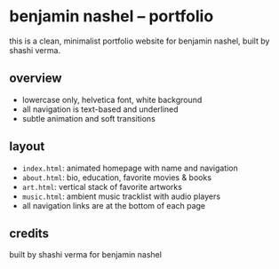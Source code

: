 # benjamin nashel – portfolio

this is a clean, minimalist portfolio website for benjamin nashel, built by shashi verma.

## overview
- lowercase only, helvetica font, white background
- all navigation is text-based and underlined
- subtle animation and soft transitions

## layout
- `index.html`: animated homepage with name and navigation
- `about.html`: bio, education, favorite movies & books
- `art.html`: vertical stack of favorite artworks
- `music.html`: ambient music tracklist with audio players
- all navigation links are at the bottom of each page

## credits
built by shashi verma for benjamin nashel 